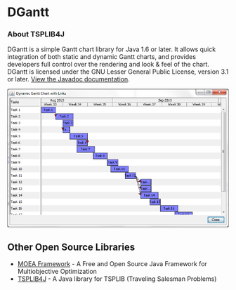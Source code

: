 DGantt
===

### About TSPLIB4J

DGantt is a simple Gantt chart library for Java 1.6 or later.  It allows quick
integration of both static and dynamic Gantt charts, and provides developers
full control over the rendering and look & feel of the chart.  DGantt is licensed
under the GNU Lesser General Public License, version 3.1 or later.
[View the Javadoc documentation](http://dhadka.github.io/DGantt/).

![Screenshot of DGantt](screenshot.png "Screenshot of DGantt")

Other Open Source Libraries
---
  - [MOEA Framework](http://www.moeaframework.org) - A Free and Open Source Java Framework for Multiobjective Optimization
  - [TSPLIB4J](http://github.com/dhadka/TSPLIB4J) - A Java library for TSPLIB (Traveling Salesman Problems)
